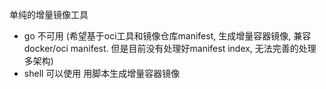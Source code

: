 单纯的增量镜像工具
- go  不可用 (希望基于oci工具和镜像仓库manifest, 生成增量容器镜像, 兼容 docker/oci manifest. 但是目前没有处理好manifest index, 无法完善的处理多架构)
- shell 可以使用 用脚本生成增量容器镜像

